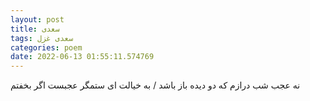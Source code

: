 ```yaml
---
layout: post
title: سعدی
tags: سعدی غزل
categories: poem
date: 2022-06-13 01:55:11.574769
---
```


نه عجب شب درازم که دو دیده باز باشد / به خیالت ای ستمگر عجبست اگر بخفتم
